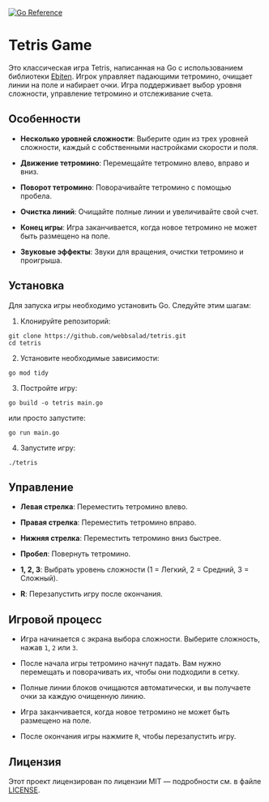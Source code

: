 [![Go Reference](https://pkg.go.dev/badge/github.com/natemcintosh/gocombinatorics.svg)](https://pkg.go.dev/github.com/webbsalad/tetris)

# Tetris Game

Это классическая игра Tetris, написанная на Go с использованием библиотеки [Ebiten](https://github.com/hajimehoshi/ebiten). Игрок управляет падающими тетромино, очищает линии на поле и набирает очки. Игра поддерживает выбор уровня сложности, управление тетромино и отслеживание счета.

  

## Особенности

- **Несколько уровней сложности**: Выберите один из трех уровней сложности, каждый с собственными настройками скорости и поля.

- **Движение тетромино**: Перемещайте тетромино влево, вправо и вниз.

- **Поворот тетромино**: Поворачивайте тетромино с помощью пробела.

- **Очистка линий**: Очищайте полные линии и увеличивайте свой счет.

- **Конец игры**: Игра заканчивается, когда новое тетромино не может быть размещено на поле.

- **Звуковые эффекты**: Звуки для вращения, очистки тетромино и проигрыша.

  

## Установка

Для запуска игры необходимо установить Go. Следуйте этим шагам:

  

1. Клонируйте репозиторий:
```
git clone https://github.com/webbsalad/tetris.git
cd tetris

```


2. Установите необходимые зависимости:
```
go mod tidy

```


3. Постройте игру:
```
go build -o tetris main.go

```

или просто запустите:
```
go run main.go

```
  

4. Запустите игру:
```
./tetris

```

  

## Управление

- **Левая стрелка**: Переместить тетромино влево.

- **Правая стрелка**: Переместить тетромино вправо.

- **Нижняя стрелка**: Переместить тетромино вниз быстрее.

- **Пробел**: Повернуть тетромино.

- **1, 2, 3**: Выбрать уровень сложности (1 = Легкий, 2 = Средний, 3 = Сложный).

- **R**: Перезапустить игру после окончания.

  

## Игровой процесс

- Игра начинается с экрана выбора сложности. Выберите сложность, нажав `1`, `2` или `3`.

- После начала игры тетромино начнут падать. Вам нужно перемещать и поворачивать их, чтобы они подходили в сетку.

- Полные линии блоков очищаются автоматически, и вы получаете очки за каждую очищенную линию.

- Игра заканчивается, когда новое тетромино не может быть размещено на поле.

- После окончания игры нажмите `R`, чтобы перезапустить игру.

  

## Лицензия

Этот проект лицензирован по лицензии MIT — подробности см. в файле [LICENSE](LICENSE).